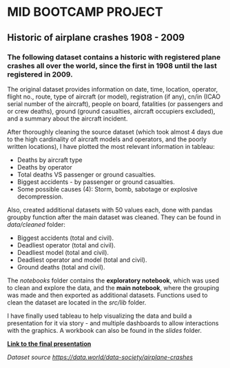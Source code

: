 # MID BOOTCAMP PROJECT



## Historic of airplane crashes 1908 - 2009



### The following dataset contains a historic with registered plane crashes all over the world, since the first in 1908 until the last registered in 2009.



The original dataset provides information on date, time, location, operator, flight no., route, type of aircraft (or model), registration (if any), cn/in (ICAO serial number of the aircraft), people on board, fatalities (or passengers and or crew deaths), ground (ground casualties, aircraft occupiers excluded), and a summary about the aircraft incident.


After thoroughly cleaning the source dataset (which took almost 4 days due to the high cardinality of aircraft models and operators, and the poorly written locations), I have plotted the most relevant information in tableau:

- Deaths by aircraft type
- Deaths by operator
- Total deaths VS passenger or ground casualties.
- Biggest accidents - by passenger or ground casualties.
- Some possible causes (4): Storm, bomb, sabotage or explosive decompression.


Also, created additional datasets with 50 values each, done with pandas groupby function after the main dataset was cleaned. They can be found in *data/cleaned* folder:

- Biggest accidents (total and civil).
- Deadliest operator (total and civil).
- Deadliest model (total and civil).
- Deadliest operator and model (total and civil).
- Ground deaths (total and civil).


The *notebooks* folder contains the **exploratory notebook**, which was used to clean and explore the data, and the **main notebook**, where the grouping was made and then exported as additional datasets. Functions used to clean the dataset are located in the *src/lib* folder.


I have finally used tableau to help visualizing the data and build a presentation for it via story - and multiple dashboards to allow interactions with the graphics. A workbook can also be found in the *slides* folder.



**[Link to the final presentation](https://public.tableau.com/app/profile/juan.jimenez7376/viz/MidBootcampProject-Airlinecasualties1907-2009/HistoryofAircraftAccidents?publish=yes)**






*Dataset source*
*https://data.world/data-society/airplane-crashes*